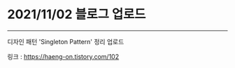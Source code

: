 # 2021/11/02 블로그 업로드
------------------------------
디자인 패턴 'Singleton Pattern' 정리 업로드

링크 : https://haeng-on.tistory.com/102
